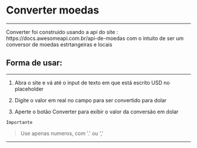 # Converter moedas
<hr>
Converter foi construido usando a api do site : https://docs.awesomeapi.com.br/api-de-moedas com o intuito de ser um conversor de moedas estrtangeiras e locais

## Forma de usar:
<hr>  

1. Abra o site e vá até o input de texto em que está escrito USD no placeholder  

2. Digite o valor em real no campo para ser convertido para dolar  

3. Aperte o botão Converter para exibir o valor da conversão em dolar  

`Importante`
>Use apenas numeros, com '.' ou ',' 
<hr>